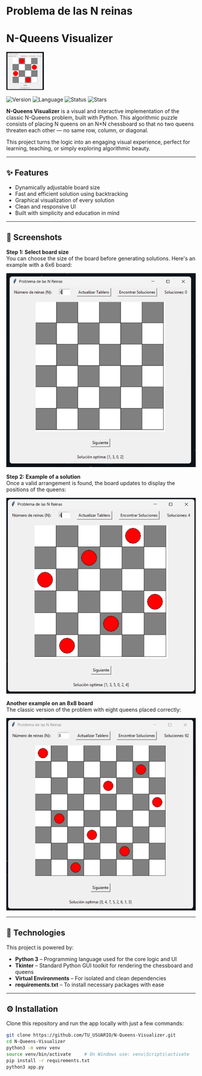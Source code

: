 # Problema de las N reinas
# N-Queens Visualizer

<img src="assets/screenshots/4x4.png" alt="N-Queens Banner" width="100"/>

![Version](https://img.shields.io/badge/version-1.0.0-darkred) ![Language](https://img.shields.io/badge/language-Python-darkred) ![Status](https://img.shields.io/badge/status-Completed-darkred)
![Stars](https://img.shields.io/github/stars/Luis3Fernando/N-Queens-Visualizer?style=social)

**N-Queens Visualizer** is a visual and interactive implementation of the classic N-Queens problem, built with Python. This algorithmic puzzle consists of placing N queens on an N×N chessboard so that no two queens threaten each other — no same row, column, or diagonal.

This project turns the logic into an engaging visual experience, perfect for learning, teaching, or simply exploring algorithmic beauty.

---

## ✨ Features

- Dynamically adjustable board size
- Fast and efficient solution using backtracking
- Graphical visualization of every solution
- Clean and responsive UI
- Built with simplicity and education in mind

---

## 📸 Screenshots

**Step 1: Select board size**  
You can choose the size of the board before generating solutions. Here's an example with a 6x6 board:

<img src="assets/screenshots/6x6.png" width="600"/>

**Step 2: Example of a solution**  
Once a valid arrangement is found, the board updates to display the positions of the queens:

<img src="assets/screenshots/6x6solve.png" width="600"/>

**Another example on an 8x8 board**  
The classic version of the problem with eight queens placed correctly:

<img src="assets/screenshots/8x8solve.png" width="600"/>

---

## 🧰 Technologies

This project is powered by:

- **Python 3** – Programming language used for the core logic and UI
- **Tkinter** – Standard Python GUI toolkit for rendering the chessboard and queens
- **Virtual Environments** – For isolated and clean dependencies
- **requirements.txt** – To install necessary packages with ease

---

## ⚙️ Installation

Clone this repository and run the app locally with just a few commands:

```bash
git clone https://github.com/TU_USUARIO/N-Queens-Visualizer.git
cd N-Queens-Visualizer
python3 -m venv venv
source venv/bin/activate     # On Windows use: venv\Scripts\activate
pip install -r requirements.txt
python3 app.py
